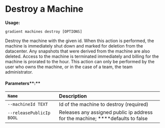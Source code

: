 # Destroy a Machine

**Usage:**

`gradient machines destroy [OPTIONS]`

Destroy the machine with the given id. When this action is performed, the machine is immediately shut down and marked for deletion from the datacenter. Any snapshots that were derived from the machine are also deleted. Access to the machine is terminated immediately and billing for the machine is prorated to the hour. This action can only be performed by the user who owns the machine, or in the case of a team, the team administrator.

####  Parameters**:**

| `Name` | Description |
| :--- | :--- |
| `--machineId TEXT` | Id of the machine to destroy \(required\) |
| `--releasePublicIp  BOOL` | Releases any assigned public ip address for the machine; ****defaults to false |

